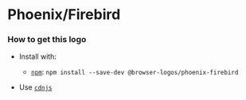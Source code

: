 # Phoenix/Firebird

### How to get this logo

* Install with:
  * [`npm`](https://www.npmjs.com/): `npm install --save-dev @browser-logos/phoenix-firebird`

* Use [`cdnjs`](https://cdnjs.com/libraries/browser-logos)

